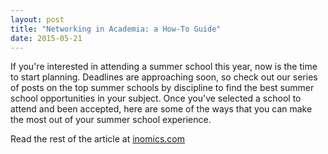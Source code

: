 ```yaml
---
layout: post
title: "Networking in Academia: a How-To Guide"
date: 2015-05-21
---
```

If you're interested in attending a summer school this year, now is the time to start planning. Deadlines are approaching soon, so check out our series of posts on the top summer schools by discipline to find the best summer school opportunities in your subject. Once you've selected a  school to attend and been accepted, here are some of the ways that you can make the most out of your summer school experience.

Read the rest of the article at [inomics.com](https://inomics.com/how-make-most-out-your-summer-school-experience)
